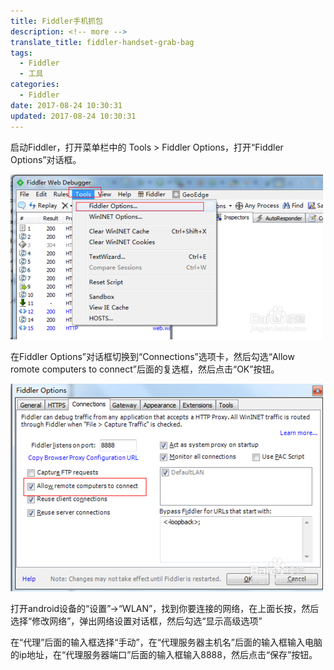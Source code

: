 ```yaml
---
title: Fiddler手机抓包
description: <!-- more -->
translate_title: fiddler-handset-grab-bag
tags:
  - Fiddler
  - 工具
categories:
  - Fiddler
date: 2017-08-24 10:30:31
updated: 2017-08-24 10:30:31
---
```


启动Fiddler，打开菜单栏中的 Tools > Fiddler Options，打开“Fiddler Options”对话框。

![08](/images/fiddler/08.png)

在Fiddler Options”对话框切换到“Connections”选项卡，然后勾选“Allow romote computers to connect”后面的复选框，然后点击“OK”按钮。

![09](/images/fiddler/09.png)

打开android设备的“设置”->“WLAN”，找到你要连接的网络，在上面长按，然后选择“修改网络”，弹出网络设置对话框，然后勾选“显示高级选项”

在“代理”后面的输入框选择“手动”，在“代理服务器主机名”后面的输入框输入电脑的ip地址，在“代理服务器端口”后面的输入框输入8888，然后点击“保存”按钮。